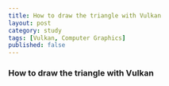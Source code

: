 ```yaml
---
title: How to draw the triangle with Vulkan
layout: post
category: study
tags: [Vulkan, Computer Graphics]
published: false
---
```


### How to draw the triangle with Vulkan

